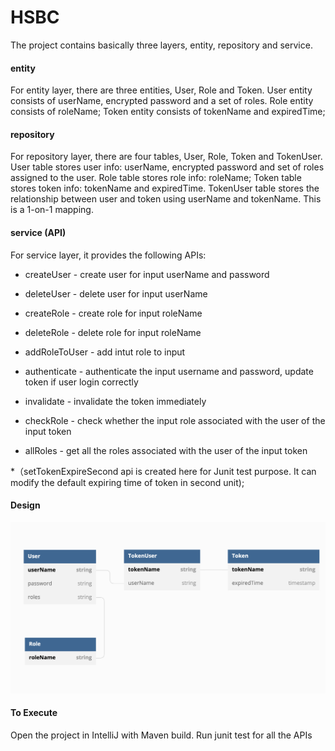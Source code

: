 # HSBC

The project contains basically three layers, entity, repository and service.

#### entity
For entity layer, there are three entities, User, Role and Token.
User entity consists of userName, encrypted password and a set of roles.
Role entity consists of roleName;
Token entity consists of tokenName and expiredTime;

#### repository
For repository layer, there are four tables, User, Role, Token and TokenUser.
User table stores user info: userName, encrypted password and set of roles assigned to the user.
Role table stores role info: roleName;
Token table stores token info:  tokenName and expiredTime.
TokenUser table stores the relationship between user and token using userName and tokenName. This is a 1-on-1 mapping.

#### service (API)
For service layer, it provides the following APIs:
* createUser - create user for input userName and password

* deleteUser - delete user for input userName

* createRole - create role for input roleName

* deleteRole - delete role for input roleName

* addRoleToUser - add intut role to input 

* authenticate - authenticate the input username and password, update token if user login correctly

* invalidate - invalidate the token immediately

* checkRole - check whether the input role associated with the user of the input token

* allRoles - get all the roles associated with the user of the input token

*（setTokenExpireSecond api is created here for Junit test purpose. It can modify the default expiring time of token in second unit);

#### Design

![Design diagram](https://github.com/helen51/hsbc/blob/main/src/main/resources/design.png)

#### To Execute

Open the project in IntelliJ with Maven build. Run junit test for all the APIs
